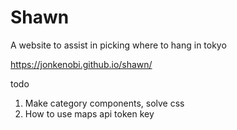 # Shawn

A website to assist in picking where to hang in tokyo

https://jonkenobi.github.io/shawn/


todo
1. Make category components, solve css 
2. How to use maps api token key 

